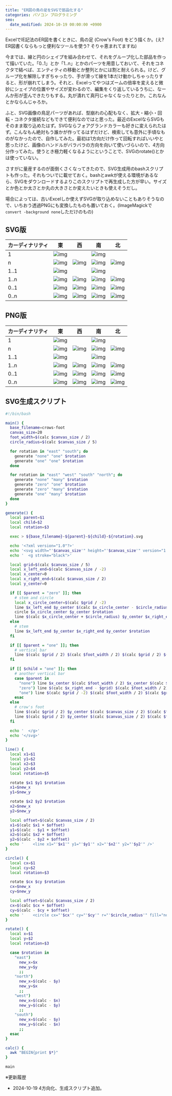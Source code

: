 ```yaml
---
title: "ER図の鳥の足をSVGで部品化する"
categories: パソコン プログラミング
seo:
  date_modified: 2024-10-19 00:00:00 +0900
---
```


ExcelでIE記法のER図を書くときに、鳥の足 (Crow's Foot) をどう描くか。(え? ER図書くならもっと便利なツールを使う? そりゃ恵まれてますね)

今までは、線と円のシェイプを組み合わせて、それをグループ化した部品を作って描いていた。「0..1」とか「1..n」とかのパーツを用意しておいて、それをコネクタで結べば、エンティティの移動とか整列とかには割と耐えられる。けど、グループ化を解除しすぎちゃったり、手が滑って線を1本だけ動かしちゃったりすると、形が崩れてしまう。それと、Excelってやつはズームの倍率を変えると微妙にシェイプの位置やサイズが変わるので、編集をくり返しているうちに、なーんか形が歪んできたりもする。丸が潰れて真円じゃなくなったりとか。これなんとかならんじゃろか。

ふと、SVG画像の鳥足パーツがあれば、型崩れの心配もなく、拡大・縮小・回転・コネクタ接続などもできて便利なのではと思った。最近のExcelならSVGもそのまま取り込めたはず。SVGならフォアグランドカラーも好きに変えられたはず。こんなもん絶対もう誰かが作ってるはずだけど、検索しても意外に手頃なものがなかったので、自作してみた。最初は1方向だけ作って回転すればいいやと思ったけど、画像のハンドルがバラバラの方向を向いて使いづらいので、4方向分作ってみた。使うとき極力軽くなるようにということで、SVGのrotate()とかは使っていない。

さすがに量産するのが面倒くさくなってきたので、SVG生成用のbashスクリプトも作った。それもついでに載せておく。bashとawkが使える環境があるなら、SVGをダウンロードするよりこのスクリプトで再生成した方が早い。サイズとか色とか太さとか丸の大きさとか変えたいときも使えそうだし。

場合によっては、古いExcelしか使えずSVGが取り込めないこともありそうなので、いちおう透過PNGにも変換したものも置いておく。(ImageMagickで`convert -background none`しただけのもの)

## SVG版

カーディナリティ|東|西|南|北
-|-|-|-|-
1|![img](resources/er-diagram/crows-foot-none-one-east.svg)||![img](resources/er-diagram/crows-foot-none-one-south.svg)
n|![img](resources/er-diagram/crows-foot-none-many-east.svg)|![img](resources/er-diagram/crows-foot-none-many-west.svg)|![img](resources/er-diagram/crows-foot-none-many-south.svg)|![img](resources/er-diagram/crows-foot-none-many-north.svg)
1..1|![img](resources/er-diagram/crows-foot-one-one-east.svg)||![img](resources/er-diagram/crows-foot-one-one-south.svg)
1..n|![img](resources/er-diagram/crows-foot-one-many-east.svg)|![img](resources/er-diagram/crows-foot-one-many-west.svg)|![img](resources/er-diagram/crows-foot-one-many-south.svg)|![img](resources/er-diagram/crows-foot-one-many-north.svg)
0..1|![img](resources/er-diagram/crows-foot-zero-one-east.svg)|![img](resources/er-diagram/crows-foot-zero-one-west.svg)|![img](resources/er-diagram/crows-foot-zero-one-south.svg)|![img](resources/er-diagram/crows-foot-zero-one-north.svg)
0..n|![img](resources/er-diagram/crows-foot-zero-many-east.svg)|![img](resources/er-diagram/crows-foot-zero-many-west.svg)|![img](resources/er-diagram/crows-foot-zero-many-south.svg)|![img](resources/er-diagram/crows-foot-zero-many-north.svg)

## PNG版

カーディナリティ|東|西|南|北
-|-|-|-|-
1|![img](resources/er-diagram/crows-foot-none-one-east.png)||![img](resources/er-diagram/crows-foot-none-one-south.png)
n|![img](resources/er-diagram/crows-foot-none-many-east.png)|![img](resources/er-diagram/crows-foot-none-many-west.png)|![img](resources/er-diagram/crows-foot-none-many-south.png)|![img](resources/er-diagram/crows-foot-none-many-north.png)
1..1|![img](resources/er-diagram/crows-foot-one-one-east.png)||![img](resources/er-diagram/crows-foot-one-one-south.png)
1..n|![img](resources/er-diagram/crows-foot-one-many-east.png)|![img](resources/er-diagram/crows-foot-one-many-west.png)|![img](resources/er-diagram/crows-foot-one-many-south.png)|![img](resources/er-diagram/crows-foot-one-many-north.png)
0..1|![img](resources/er-diagram/crows-foot-zero-one-east.png)|![img](resources/er-diagram/crows-foot-zero-one-west.png)|![img](resources/er-diagram/crows-foot-zero-one-south.png)|![img](resources/er-diagram/crows-foot-zero-one-north.png)
0..n|![img](resources/er-diagram/crows-foot-zero-many-east.png)|![img](resources/er-diagram/crows-foot-zero-many-west.png)|![img](resources/er-diagram/crows-foot-zero-many-south.png)|![img](resources/er-diagram/crows-foot-zero-many-north.png)

## SVG生成スクリプト

```bash
#!/bin/bash

main() {
  base_filename=crows-foot
  canvas_size=20
  foot_width=$(calc $canvas_size / 2)
  circle_radius=$(calc $canvas_size / 5)

  for rotation in "east" "south"; do
    generate "none" "one" $rotation
    generate "one" "one" $rotation
  done

  for rotation in "east" "west" "south" "north"; do
    generate "none" "many" $rotation
    generate "zero" "one" $rotation
    generate "zero" "many" $rotation
    generate "one" "many" $rotation
  done
}

generate() {
  local parent=$1
  local child=$2
  local rotation=$3

  exec > ${base_filename}-${parent}-${child}-${rotation}.svg

  echo '<?xml version="1.0"?>'
  echo '<svg width="'$canvas_size'" height="'$canvas_size'" version="1.1" xmlns="http://www.w3.org/2000/svg">'
  echo '  <g stroke="black">'

  local grid=$(calc $canvas_size / 5)
  local x_left_end=$(calc $canvas_size / -2)
  local x_center=0
  local x_right_end=$(calc $canvas_size / 2)
  local y_center=0

  if [[ $parent = "zero" ]]; then
    # stem and circle
    local x_circle_center=$(calc $grid / -2)
    line $x_left_end $y_center $(calc $x_circle_center - $circle_radius) $y_center $rotation
    circle $x_circle_center $y_center $rotation
    line $(calc $x_circle_center + $circle_radius) $y_center $x_right_end $y_center $rotation
  else
    # stem
    line $x_left_end $y_center $x_right_end $y_center $rotation
  fi

  if [[ $parent = "one" ]]; then
    # vertical bar
    line $(calc $grid / 2) $(calc $foot_width / 2) $(calc $grid / 2) $(calc $foot_width / -2) $rotation
  fi

  if [[ $child = "one" ]]; then
    # another vertical bar
    case $parent in
      "none") line $x_center $(calc $foot_width / 2) $x_center $(calc $foot_width / -2) $rotation;;
      "zero") line $(calc $x_right_end - $grid) $(calc $foot_width / 2) $(calc $x_right_end - $grid) $(calc $foot_width / -2) $rotation;;
      "one") line $(calc $grid / -2) $(calc $foot_width / 2) $(calc $grid / -2) $(calc $foot_width / -2) $rotation;;
    esac
  else
    # crow's foot
    line $(calc $grid / 2) $y_center $(calc $canvas_size / 2) $(calc $foot_width / 2) $rotation
    line $(calc $grid / 2) $y_center $(calc $canvas_size / 2) $(calc $foot_width / -2) $rotation
  fi

  echo '  </g>'
  echo '</svg>'
}

line() {
  local x1=$1
  local y1=$2
  local x2=$3
  local y2=$4
  local rotation=$5

  rotate $x1 $y1 $rotation
  x1=$new_x
  y1=$new_y

  rotate $x2 $y2 $rotation
  x2=$new_x
  y2=$new_y

  local offset=$(calc $canvas_size / 2)
  x1=$(calc $x1 + $offset)
  y1=$(calc - $y1 + $offset)
  x2=$(calc $x2 + $offset)
  y2=$(calc - $y2 + $offset)
  echo '    <line x1="'$x1'" y1="'$y1'" x2="'$x2'" y2="'$y2'" />'
}

circle() {
  local cx=$1
  local cy=$2
  local rotation=$3

  rotate $cx $cy $rotation
  cx=$new_x
  cy=$new_y

  local offset=$(calc $canvas_size / 2)
  cx=$(calc $cx + $offset)
  cy=$(calc - $cy + $offset)
  echo '    <circle cx="'$cx'" cy="'$cy'" r="'$circle_radius'" fill="none" />'
}

rotate() {
  local x=$1
  local y=$2
  local rotation=$3

  case $rotation in
    "east")
      new_x=$x
      new_y=$y
      ;;
    "north")
      new_x=$(calc - $y)
      new_y=$x
      ;;
    "west")
      new_x=$(calc - $x)
      new_y=$(calc - $y)
      ;;
    "south")
      new_x=$(calc - $y)
      new_y=$(calc - $x)
      ;;
  esac
}

calc() {
  awk "BEGIN{print $*}"
}

main
```

※更新履歴

- 2024-10-19 4方向化、生成スクリプト追加。
